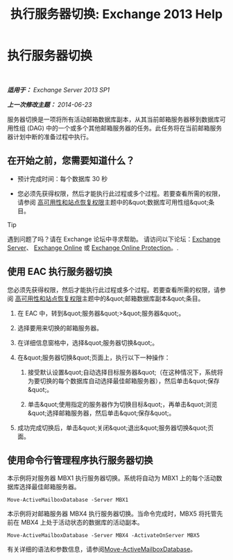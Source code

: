 ﻿---
title: '执行服务器切换: Exchange 2013 Help'
TOCTitle: 执行服务器切换
ms:assetid: ffcefd56-b0a0-4229-9011-fff4197b7c74
ms:mtpsurl: https://technet.microsoft.com/zh-cn/library/Dd298187(v=EXCHG.150)
ms:contentKeyID: 62523846
ms.date: 05/21/2018
mtps_version: v=EXCHG.150
ms.translationtype: MT
---

# 执行服务器切换

 

_**适用于：** Exchange Server 2013 SP1_

_**上一次修改主题：** 2014-06-23_

服务器切换是一项将所有活动邮箱数据库副本，从其当前邮箱服务器移到数据库可用性组 (DAG) 中的一个或多个其他邮箱服务器的任务。此任务将在当前邮箱服务器计划中断的准备过程中执行。

## 在开始之前，您需要知道什么？

  - 预计完成时间：每个数据库 30 秒

  - 您必须先获得权限，然后才能执行此过程或多个过程。若要查看所需的权限，请参阅 [高可用性和站点恢复权限](high-availability-and-site-resilience-permissions-exchange-2013-help.md)主题中的\&quot;数据库可用性组\&quot;条目。

> [!TIP]  
> 遇到问题了吗？请在 Exchange 论坛中寻求帮助。 请访问以下论坛：<a href="https://go.microsoft.com/fwlink/p/?linkid=60612">Exchange Server</a>、 <a href="https://go.microsoft.com/fwlink/p/?linkid=267542">Exchange Online</a> 或 <a href="https://go.microsoft.com/fwlink/p/?linkid=285351">Exchange Online Protection</a>。.


## 使用 EAC 执行服务器切换

您必须先获得权限，然后才能执行此过程或多个过程。若要查看所需的权限，请参阅 [高可用性和站点恢复权限](high-availability-and-site-resilience-permissions-exchange-2013-help.md)主题中的\&quot;邮箱数据库副本\&quot;条目。

1.  在 EAC 中，转到\&quot;服务器\&quot;\>\&quot;服务器\&quot;。

2.  选择要用来切换的邮箱服务器。

3.  在详细信息窗格中，选择\&quot;服务器切换\&quot;。

4.  在\&quot;服务器切换\&quot;页面上，执行以下一种操作：
    
    1.  接受默认设置\&quot;自动选择目标服务器\&quot;（在这种情况下，系统将为要切换的每个数据库自动选择最佳邮箱服务器），然后单击\&quot;保存\&quot;。
    
    2.  单击\&quot;使用指定的服务器作为切换目标\&quot;，再单击\&quot;浏览\&quot;选择邮箱服务器，然后单击\&quot;保存\&quot;。

5.  成功完成切换后，单击\&quot;关闭\&quot;退出\&quot;服务器切换\&quot;页面。

## 使用命令行管理程序执行服务器切换

本示例将对服务器 MBX1 执行服务器切换。系统将自动为 MBX1 上的每个活动数据库选择最佳邮箱服务器。

    Move-ActiveMailboxDatabase -Server MBX1

本示例将对邮箱服务器 MBX4 执行服务器切换。当命令完成时，MBX5 将托管先前在 MBX4 上处于活动状态的数据库的活动副本。

    Move-ActiveMailboxDatabase -Server MBX4 -ActivateOnServer MBX5

有关详细的语法和参数信息，请参阅[Move-ActiveMailboxDatabase](https://technet.microsoft.com/zh-cn/library/dd298068\(v=exchg.150\))。

